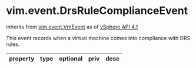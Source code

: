 vim.event.DrsRuleComplianceEvent
================================
inherits from [vim.event.VmEvent](docs/vim.event.VmEvent.md)
as of [vSphere API 4.1](vim.version.md#vim.version.version6)


This event records when a virtual machine comes into compliance with DRS rules.

| property | type | optional | priv | desc |
|:---------|:-----|:---------|:-----|:-----|


